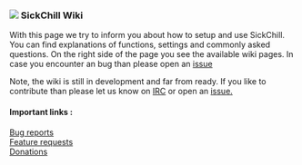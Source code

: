 ### ![](https://avatars2.githubusercontent.com/u/9251163?v=3&s=30) SickChill Wiki


  

With this page we try to inform you about how to setup and use SickChill.
You can find explanations of functions, settings and commonly asked questions.
On the right side of the page you see the available wiki pages.
In case you encounter an bug than please open an [issue](https://github.com/SickChill/SickChill/issues)  

Note, the wiki is still in development and far from ready. If you like to contribute than please let us know on [IRC](https://kiwiirc.com/client/irc.freenode.net/?theme=basic#sickrage-issues) or open an [issue.](https://github.com/SickChill/SickChill/issues)
 
#### Important links :  
[Bug reports](https://github.com/SickChill/SickChill/issues)  
[Feature requests](http://feathub.com/SickChill/SickChill)  
[Donations](https://github.com/SickChill/SickChill/wiki/Donations)  
